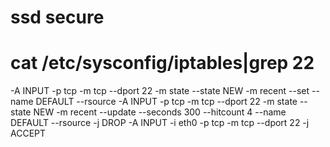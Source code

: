 # ssd secure #

# cat /etc/sysconfig/iptables|grep 22
-A INPUT -p tcp -m tcp --dport 22 -m state --state NEW -m recent --set --name DEFAULT --rsource
-A INPUT -p tcp -m tcp --dport 22 -m state --state NEW -m recent --update --seconds 300 --hitcount 4 --name DEFAULT --rsource -j DROP
-A INPUT -i eth0 -p tcp -m tcp --dport 22 -j ACCEPT
